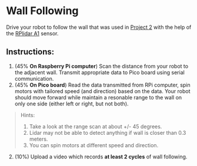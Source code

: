 # Wall Following 
Drive your robot to follow the wall that was used in [Project 2](https://classroom.github.com/a/uu6PHG7i) with the help of the [RPlidar A1](https://www.slamtec.ai/home/rplidar_a1/) sensor. 

## Instructions:
1. (45% **On Raspberry Pi computer**) Scan the distance from your robot to the adjacent wall. Transmit appropriate data to Pico board using serial communication.
2. (45% **On Pico board**) Read the data transmitted from RPi computer, spin motors with tailored speed (and direction) based on the data. Your robot should move forward while maintain a resonable range to the wall on only one side (either left or right, but not both).  

> Hints:
> 1. Take a look at the range scan at about +/- 45 degrees.
> 2. Lidar may not be able to detect anything if wall is closer than 0.3 meters.
> 3. You can spin motors at different speed and direction.

2. (10%) Upload a video which records **at least 2 cycles** of wall following. 

